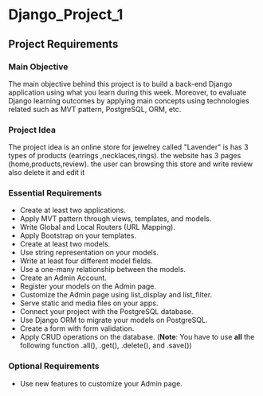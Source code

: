 # Django_Project_1

## Project Requirements

### Main Objective
The main objective behind this project is to build a back-end Django application using what you learn during this week. Moreover, to evaluate Django learning outcomes by applying main concepts using technologies related such as MVT pattern, PostgreSQL, ORM, etc.

### Project Idea
The project idea is an online store for jewelrey called "Lavender" is has 3 types of products (earrings ,necklaces,rings).
the website has 3 pages (home,products,review).
the user can browsing this store and write review also delete it and edit it 

### Essential Requirements

- Create at least two applications.
- Apply MVT pattern through views, templates, and models.
- Write Global and Local Routers (URL Mapping).
- Apply Bootstrap on your templates.
- Create at least two models.
- Use string representation on your models.
- Write at least four different model fields.
- Use a one-many relationship between the models.
- Create an Admin Account.
- Register your models on the Admin page.
- Customize the Admin page using list_display and list_filter.
- Serve static and media files on your apps.
- Connect your project with the PostgreSQL database.
- Use Django ORM to migrate your models on PostgreSQL.
- Create a form with form validation.
- Apply CRUD operations on the database. (**Note**: You have to use **all** the following function .all(), .get(), .delete(), and .save())

### Optional Requirements
- Use new features to customize your Admin page.
